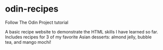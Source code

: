 # odin-recipes
Follow The Odin Project tutorial

A basic recipe website to demonstrate the HTML skills I have learned so far. Includes recipes for 3 of my favorite Asian desserts: almond jelly, bubble tea, and mango mochi!